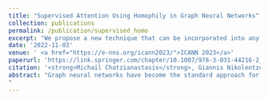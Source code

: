 ```yaml
---
title: "Supervised Attention Using Homophily in Graph Neural Networks"
collection: publications
permalink: /publication/supervised_homo
excerpt: "We propose a new technique that can be incorporated into any graph attention model to encourage higher attention scores between nodes that share the same class label."
date: '2022-11-03'
venue: ' <a href="https://e-nns.org/icann2023/">ICANN 2023</a>'
paperurl: 'https://link.springer.com/chapter/10.1007/978-3-031-44216-2_47'
citation: '<strong>Michail Chatzianastasis</strong>, Giannis Nikolentzos, Michalis Vazirgiannis'
abstract: "Graph neural networks have become the standard approach for dealing with learning problems on graphs. Among the different variants of graph neural networks, graph attention networks (GATs) have been applied with great success to different tasks. In the GAT model, each node assigns an importance score to its neighbors using an attention mechanism. However, similar to other graph neural networks, GATs aggregate messages from nodes that belong to different classes, and therefore produce node representations that are not well separated with respect to the different classes, which might hurt their performance. In this work, to alleviate this problem, we propose a new technique that can be incorporated into any graph attention model to encourage higher attention scores between nodes that share the same class label. We evaluate the proposed method on several node classification datasets demonstrating increased performance over standard baseline models.
"
---
```

